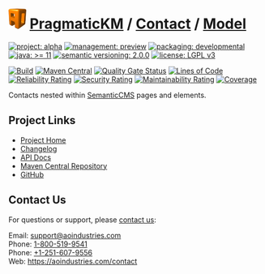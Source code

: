 # [<img src="ao-logo.png" alt="AO Logo" width="35" height="40">](https://github.com/ao-apps) [PragmaticKM](https://github.com/ao-apps/pragmatickm) / [Contact](https://github.com/ao-apps/pragmatickm-contact) / [Model](https://github.com/ao-apps/pragmatickm-contact-model)

[![project: alpha](https://pragmatickm.com/ao-badges/project-alpha.svg)](https://aoindustries.com/life-cycle#project-alpha)
[![management: preview](https://pragmatickm.com/ao-badges/management-preview.svg)](https://aoindustries.com/life-cycle#management-preview)
[![packaging: developmental](https://pragmatickm.com/ao-badges/packaging-developmental.svg)](https://aoindustries.com/life-cycle#packaging-developmental)  
[![java: &gt;= 11](https://pragmatickm.com/ao-badges/java-11.svg)](https://docs.oracle.com/en/java/javase/11/)
[![semantic versioning: 2.0.0](https://pragmatickm.com/ao-badges/semver-2.0.0.svg)](http://semver.org/spec/v2.0.0.html)
[![license: LGPL v3](https://pragmatickm.com/ao-badges/license-lgpl-3.0.svg)](https://www.gnu.org/licenses/lgpl-3.0)

[![Build](https://github.com/ao-apps/pragmatickm-contact-model/workflows/Build/badge.svg?branch=master)](https://github.com/ao-apps/pragmatickm-contact-model/actions?query=workflow%3ABuild)
[![Maven Central](https://maven-badges.herokuapp.com/maven-central/com.pragmatickm/pragmatickm-contact-model/badge.svg)](https://maven-badges.herokuapp.com/maven-central/com.pragmatickm/pragmatickm-contact-model)
[![Quality Gate Status](https://sonarcloud.io/api/project_badges/measure?branch=master&project=com.pragmatickm%3Apragmatickm-contact-model&metric=alert_status)](https://sonarcloud.io/dashboard?branch=master&id=com.pragmatickm%3Apragmatickm-contact-model)
[![Lines of Code](https://sonarcloud.io/api/project_badges/measure?branch=master&project=com.pragmatickm%3Apragmatickm-contact-model&metric=ncloc)](https://sonarcloud.io/component_measures?branch=master&id=com.pragmatickm%3Apragmatickm-contact-model&metric=ncloc)  
[![Reliability Rating](https://sonarcloud.io/api/project_badges/measure?branch=master&project=com.pragmatickm%3Apragmatickm-contact-model&metric=reliability_rating)](https://sonarcloud.io/component_measures?branch=master&id=com.pragmatickm%3Apragmatickm-contact-model&metric=Reliability)
[![Security Rating](https://sonarcloud.io/api/project_badges/measure?branch=master&project=com.pragmatickm%3Apragmatickm-contact-model&metric=security_rating)](https://sonarcloud.io/component_measures?branch=master&id=com.pragmatickm%3Apragmatickm-contact-model&metric=Security)
[![Maintainability Rating](https://sonarcloud.io/api/project_badges/measure?branch=master&project=com.pragmatickm%3Apragmatickm-contact-model&metric=sqale_rating)](https://sonarcloud.io/component_measures?branch=master&id=com.pragmatickm%3Apragmatickm-contact-model&metric=Maintainability)
[![Coverage](https://sonarcloud.io/api/project_badges/measure?branch=master&project=com.pragmatickm%3Apragmatickm-contact-model&metric=coverage)](https://sonarcloud.io/component_measures?branch=master&id=com.pragmatickm%3Apragmatickm-contact-model&metric=Coverage)

Contacts nested within [SemanticCMS](https://github.com/ao-apps/semanticcms) pages and elements.

## Project Links
* [Project Home](https://pragmatickm.com/contact/model/)
* [Changelog](https://pragmatickm.com/contact/model/changelog)
* [API Docs](https://pragmatickm.com/contact/model/apidocs/)
* [Maven Central Repository](https://central.sonatype.com/search?namespace=com.pragmatickm&q=a%3Apragmatickm-contact-model)
* [GitHub](https://github.com/ao-apps/pragmatickm-contact-model)

## Contact Us
For questions or support, please [contact us](https://aoindustries.com/contact):

Email: [support@aoindustries.com](mailto:support@aoindustries.com)  
Phone: [1-800-519-9541](tel:1-800-519-9541)  
Phone: [+1-251-607-9556](tel:+1-251-607-9556)  
Web: https://aoindustries.com/contact
